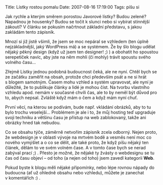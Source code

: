 Title: Lístky rostou pomalu
Date: 2007-08-16 17:19:00
Tags: píšu si

Jak rychle a kterým směrem porostou Javorové lístky? Budou zelené? Napadnou je housenky? Budou se točit k slunci nebo si vybírat stinnější zákoutí? V článku se pokusím načrtnout základní představu, s jakou zakládám tento zápisník.

Mnozí si již jistě všimli, že jsem se moc nepáral se vzhledem (ten úplně nejzákladnější, jaký WordPress má) a se systémem. Že by šlo blogu udělat nějaký pěkný design (když už jsem ten designer! ;) ) a obohatit ho spoustou serepetiček navíc, aby jste na něm mohli (či mohly) trávit spoustu svého volného času…

Zřejmě Lístky jednou podobná budoucnost čeká, ale ne nyní. Chtěl bych se ze začátku zaměřit na obsah, protože chci především psát a ne si hrát s blogem samotným. Časem mohu vzhled a systém upravovat, ale nyní je důležité, že to publikuje články a lidé je mohou číst. Na tvorbu vlastního vzhledu apod. nemám v současné chvíli čas, ale to by neměl být důvod pro to, abych nepsal. Zvláště když mám o čem a když mám nyní chuť.

První věcí, na kterou se podívám, bude např. vkládání obrázků, aby to tu bylo trochu veselejší… Problémem je ale i to, že můj hosting teď upgraduje svoji techniku a většinu času je přístup na web zablokovaný, takže ani obrázky hned tak nebudou.

Co se obsahu týče, záměrně netvořím zápisník zcela odborný. Nejen proto, že webdesign je v oblasti vývoje na mrtvém bodě a vesměs není moc co nového vymýšlet a o co se dělit, ale také proto, že když píšu nějaký ten článek, dělám to ve svém volném čase. A v tomto čase bych se nerad zabýval prací ;) . Přesto je možné, že nějaké ty žvásty o webdesignu se tu čas od času objeví – od toho (a nejen od toho) jsem zavedl kategorii **Web**.

Pokud byste k blogu měli nějaké připomínky, nebo lépe rovnou nápady do budoucna (ať už ohledně obsahu nebo vzhledu), můžete je zanechat v komentářích :) .